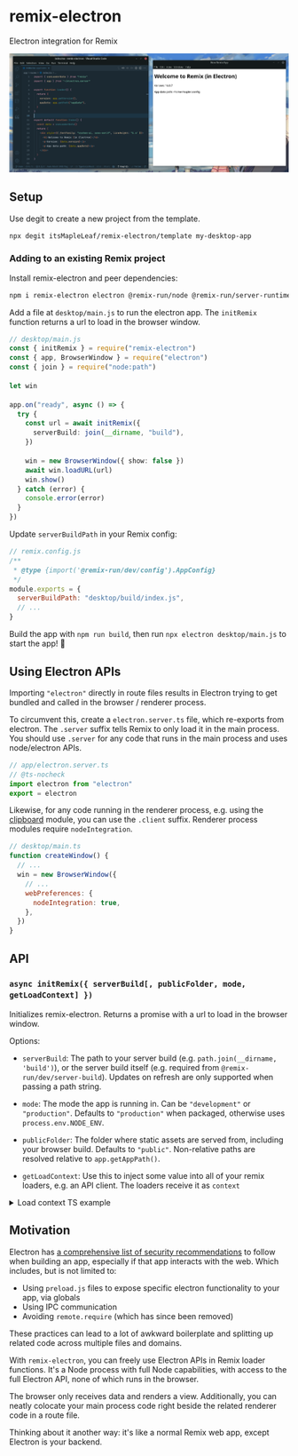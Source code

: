 # remix-electron

Electron integration for Remix

![demo screenshot](./screenshot.png)

## Setup

Use degit to create a new project from the template.

```sh
npx degit itsMapleLeaf/remix-electron/template my-desktop-app
```

### Adding to an existing Remix project

Install remix-electron and peer dependencies:

```bash
npm i remix-electron electron @remix-run/node @remix-run/server-runtime react react-dom
```

Add a file at `desktop/main.js` to run the electron app. The `initRemix` function returns a url to load in the browser window.

```ts
// desktop/main.js
const { initRemix } = require("remix-electron")
const { app, BrowserWindow } = require("electron")
const { join } = require("node:path")

let win

app.on("ready", async () => {
  try {
    const url = await initRemix({
      serverBuild: join(__dirname, "build"),
    })

    win = new BrowserWindow({ show: false })
    await win.loadURL(url)
    win.show()
  } catch (error) {
    console.error(error)
  }
})
```

Update `serverBuildPath` in your Remix config:

```js
// remix.config.js
/**
 * @type {import('@remix-run/dev/config').AppConfig}
 */
module.exports = {
  serverBuildPath: "desktop/build/index.js",
  // ...
}
```

Build the app with `npm run build`, then run `npx electron desktop/main.js` to start the app! 🚀

## Using Electron APIs

Importing `"electron"` directly in route files results in Electron trying to get bundled and called in the browser / renderer process.

To circumvent this, create a `electron.server.ts` file, which re-exports from electron. The `.server` suffix tells Remix to only load it in the main process. You should use `.server` for any code that runs in the main process and uses node/electron APIs.

```js
// app/electron.server.ts
// @ts-nocheck
import electron from "electron"
export = electron
```

Likewise, for any code running in the renderer process, e.g. using the [clipboard](https://www.electronjs.org/docs/latest/api/clipboard) module, you can use the `.client` suffix. Renderer process modules require `nodeIntegration`.

```js
// desktop/main.ts
function createWindow() {
  // ...
  win = new BrowserWindow({
    // ...
    webPreferences: {
      nodeIntegration: true,
    },
  })
}
```

## API

### `async initRemix({ serverBuild[, publicFolder, mode, getLoadContext] })`

Initializes remix-electron. Returns a promise with a url to load in the browser window.

Options:

- `serverBuild`: The path to your server build (e.g. `path.join(__dirname, 'build')`), or the server build itself (e.g. required from `@remix-run/dev/server-build`). Updates on refresh are only supported when passing a path string.

- `mode`: The mode the app is running in. Can be `"development"` or `"production"`. Defaults to `"production"` when packaged, otherwise uses `process.env.NODE_ENV`.

- `publicFolder`: The folder where static assets are served from, including your browser build. Defaults to `"public"`. Non-relative paths are resolved relative to `app.getAppPath()`.

- `getLoadContext`: Use this to inject some value into all of your remix loaders, e.g. an API client. The loaders receive it as `context`

<details>
<summary>Load context TS example</summary>

**app/context.ts**

```ts
import type * as remix from "@remix-run/server-runtime"

// your context type
export type LoadContext = {
  secret: string
}

// a custom data function args type to use for loaders/actions
export type DataFunctionArgs = Omit<remix.DataFunctionArgs, "context"> & {
  context: LoadContext
}
```

**desktop/main.js**

```ts
const url = await initRemix({
  // ...

  /** @type {import("~/context").LoadContext} */
  getLoadContext: () => ({
    secret: "123",
  }),
})
```

In a route file:

```ts
import type { DataFunctionArgs, LoadContext } from "~/context"

export async function loader({ context }: DataFunctionArgs) {
  // do something with context
}
```

</details>

## Motivation

Electron has [a comprehensive list of security recommendations](https://www.electronjs.org/docs/latest/tutorial/security) to follow when building an app, especially if that app interacts with the web. Which includes, but is not limited to:

- Using `preload.js` files to expose specific electron functionality to your app, via globals
- Using IPC communication
- Avoiding `remote.require` (which has since been removed)

These practices can lead to a lot of awkward boilerplate and splitting up related code across multiple files and domains.

With `remix-electron`, you can freely use Electron APIs in Remix loader functions. It's a Node process with full Node capabilities, with access to the full Electron API, none of which runs in the browser.

The browser only receives data and renders a view. Additionally, you can neatly colocate your main process code right beside the related renderer code in a route file.

Thinking about it another way: it's like a normal Remix web app, except Electron is your backend.
